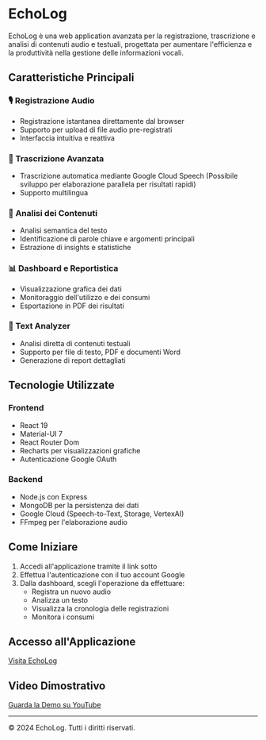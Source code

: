 # EchoLog

EchoLog è una web application avanzata per la registrazione, trascrizione e analisi di contenuti audio e testuali, progettata per aumentare l'efficienza e la produttività nella gestione delle informazioni vocali.

## Caratteristiche Principali

### 🎙️ Registrazione Audio
- Registrazione istantanea direttamente dal browser
- Supporto per upload di file audio pre-registrati
- Interfaccia intuitiva e reattiva

### 📝 Trascrizione Avanzata
- Trascrizione automatica mediante Google Cloud Speech
    (Possibile sviluppo per elaborazione parallela per risultati rapidi)
- Supporto multilingua

### 🧠 Analisi dei Contenuti
- Analisi semantica del testo
- Identificazione di parole chiave e argomenti principali
- Estrazione di insights e statistiche

### 📊 Dashboard e Reportistica
- Visualizzazione grafica dei dati
- Monitoraggio dell'utilizzo e dei consumi
- Esportazione in PDF dei risultati

### 📄 Text Analyzer
- Analisi diretta di contenuti testuali
- Supporto per file di testo, PDF e documenti Word
- Generazione di report dettagliati

## Tecnologie Utilizzate

### Frontend
- React 19
- Material-UI 7
- React Router Dom
- Recharts per visualizzazioni grafiche
- Autenticazione Google OAuth

### Backend
- Node.js con Express
- MongoDB per la persistenza dei dati
- Google Cloud (Speech-to-Text, Storage, VertexAI)
- FFmpeg per l'elaborazione audio

## Come Iniziare

1. Accedi all'applicazione tramite il link sotto
2. Effettua l'autenticazione con il tuo account Google
3. Dalla dashboard, scegli l'operazione da effettuare:
   - Registra un nuovo audio
   - Analizza un testo
   - Visualizza la cronologia delle registrazioni
   - Monitora i consumi

## Accesso all'Applicazione

[Visita EchoLog](https://echolog-frontend-theta.vercel.app)

## Video Dimostrativo

[Guarda la Demo su YouTube](https://youtu.be/Ww7Vge9-iRw)

---

© 2024 EchoLog. Tutti i diritti riservati. 